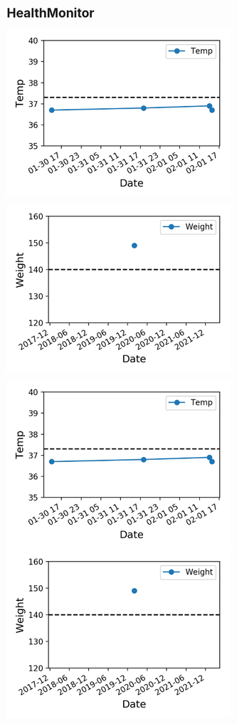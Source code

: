 # HealthMonitor


![](https://github.com/challenge19/HealthMonitor/blob/master/figure/temp.png)

![](https://github.com/challenge19/HealthMonitor/blob/master/figure/weight.png)

![](./figure/temp.png)
![](./figure/weight.png)
